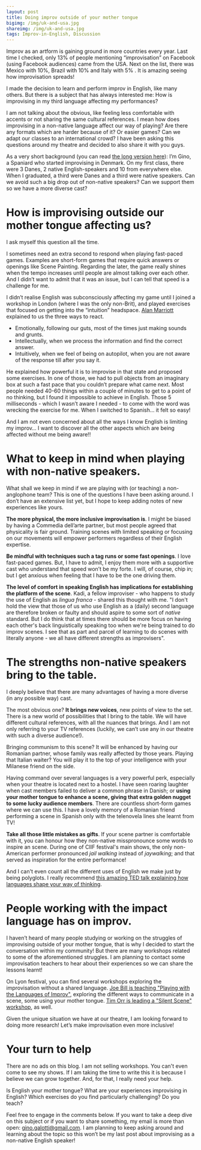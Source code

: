 ```yaml
---
layout: post
title: Doing improv outside of your mother tongue
bigimg: /img/uk-and-usa.jpg
shareimg: /img/uk-and-usa.jpg
tags: Improv-in-English, Discussion
---
```


Improv as an artform is gaining ground in more countries every year. Last time I checked, only 13% of people mentioning “improvisation” on Facebook (using Facebook audiences) came from the USA. Next on the list, there was Mexico with 10%, Brazil with 10% and Italy with 5% . It is amazing seeing how improvisation spreads!

I made the decision to learn and perform improv in English, like many others. But there is a subject that has always interested me: How is improvising in my third language affecting my performances?

I am not talking about the obvious, like feeling less comfortable with accents or not sharing the same cultural references. I mean how does improvising in a non-native language affect our way of playing? Are there any formats which are harder because of it? Or easier games? Can we adapt our classes to an international crowd? I have been asking this questions around my theatre and decided to also share it with you guys.

As a very short background (you can read [the long version here](https://ginogalotti.github.io/improv/theatrebackground/)): I’m Gino, a Spaniard who started improvising in Denmark. On my first class, there were 3 Danes, 2 native English-speakers and 10 from everywhere else. When I graduated, a third were Danes and a third were native speakers. Can we avoid such a big drop out of non-native speakers? Can we support them so we have a more diverse cast?

# How is improvising outside our mother tongue affecting us?

I ask myself this question all the time.

I sometimes need an extra second to respond when playing fast-paced games. Examples are short-form games that require quick answers or openings like Scene Painting. Regarding the later, the game really shines when the tempo increases until people are almost talking over each other. And I didn’t want to admit that it was an issue, but I can tell that speed is a challenge for me.

I didn’t realise English was subconsciously affecting my game until I joined a workshop in London (where I was the only non-Brit), and played exercises that focused on getting into the “intuition” headspace. [Alan Marriott](https://www.londonimprovtheatre.com/workshops-alan-marriott) explained to us the three ways to react. 

* Emotionally, following our guts, most of the times just making sounds and grunts. 
* Intellectually, when we process the information and find the correct answer. 
* Intuitively, when we feel of being on autopilot, when you are not aware of the response till after you say it.

He explained how powerful it is to improvise in that state and proposed some exercises. In one of those, we had to pull objects from an imaginary box at such a fast pace that you couldn’t prepare what came next. Most people needed 40-60 things within a couple of minutes to get to a point of no thinking, but I found it impossible to achieve in English. Those 5 milliseconds - which I wasn’t aware I needed - to come with the word was wrecking the exercise for me. When I switched to Spanish... it felt so easy!

And I am not even concerned about all the ways I know English is limiting my improv… I want to discover all the other aspects which are being affected without me being aware!!

# What to keep in mind when playing with non-native speakers.

What shall we keep in mind if we are playing with (or teaching) a non-anglophone team? This is one of the questions I have been asking around. I don’t have an extensive list yet, but I hope to keep adding notes of new experiences like yours.

**The more physical, the more inclusive improvisation is**. I might be biased by having a Commedia dell’arte partner, but most people agreed that physicality is fair ground. Training scenes with limited speaking or focusing on our movements will empower performers regardless of their English expertise.

**Be mindful with techniques such a tag runs or some fast openings**. I love fast-paced games. But, I have to admit, I enjoy them more with a supportive cast who understand that speed won’t be my forte. I will, of course, chip in; but I get anxious when feeling that I have to be the one driving them.

**The level of comfort in speaking English has implications for establishing the platform of the scene**. Kadi, a fellow improviser - who happens to study the use of English as _lingua franca_ - shared this thought with me. "I don't hold the view that those of us who use English as a (daily) second language are therefore broken or faulty and should aspire to some sort of _native_ standard. But I do think that at times there should be more focus on having each other's back linguistically speaking too when we're being trained to do improv scenes. I see that as part and parcel of learning to do scenes with literally anyone - we all have different strengths as improvisers".

# The strengths non-native speakers bring to the table.

I deeply believe that there are many advantages of having a more diverse (in any possible way) cast.

The most obvious one? **It brings new voices**, new points of view to the set. There is a new world of possibilities that I bring to the table. We will have different cultural references, with all the nuances that brings. And I am not only referring to your TV references (luckily, we can’t use any in our theatre with such a diverse audience!).

Bringing communism to this scene? It will be enhanced by having our Romanian partner, whose family was really affected by those years. Playing that Italian waiter? You will play it to the top of your intelligence with your Milanese friend on the side.

Having command over several languages is a very powerful perk, especially when your theatre is located next to a hostel. I have seen roaring laughter when cast members failed to deliver a common phrase in Danish; or **using your mother tongue to enhance a scene, giving that extra golden nugget to some lucky audience members**. There are countless short-form games where we can use this. I have a lovely memory of a Romanian friend performing a scene in Spanish only with the telenovela lines she learnt from TV!

**Take all those little mistakes as gifts**. If your scene partner is comfortable with it, you can honour how they non-native misspronounce some words to inspire an scene. During one of CIIF festival's main shows, the only non-American performer pronounced _jail walking_ instead of _jaywalking_; and that served as inspiration for the entire performance!

And I can't even count all the different uses of English we make just by being polyglots. I really recommend [this amazing TED talk explaining how languages shape your way of thinking](https://www.ted.com/talks/lera_boroditsky_how_language_shapes_the_way_we_think?utm_source=whatsapp&utm_medium=social&utm_campaign=tedspread).

# People working with the impact language has on improv.

I haven’t heard of many people studying or working on the struggles of improvising outside of your mother tongue, that is why I decided to start the conversation within my community! But there are many workshops related to some of the aforementioned struggles. I am planning to contact some improvisation teachers to hear about their experiences so we can share the lessons learnt!

On Lyon festival, you can find several workshops exploring the improvisation without a shared language. [Joe Bill is teaching "Playing with the Languages of Improv"](http://www.festival-improvidence.com/speaker/joe-bill/), exploring the different ways to communicate in a scene, some using your mother tongue. [Tim Orr is leading a "Silent Scene" workshop](http://www.festival-improvidence.com/speaker/tim-orr/), as well. 

Given the unique situation we have at our theatre, I am looking forward to doing more research! Let’s make improvisation even more inclusive!

# Your turn to help

There are no ads on this blog. I am not selling workshops. You can't even come to see my shows. If I am taking the time to write this it is because I believe we can grow together. And, for that, I really need your help. 

Is English your mother tongue? What are your experiences improvising in English? Which exercises do you find particularly challenging? Do you teach?

Feel free to engage in the comments below. If you want to take a deep dive on this subject or if you want to share something, my email is more than open: gino.galotti@gmail.com. I am planning to keep asking around and learning about the topic so this won’t be my last post about improvising as a non-native English speaker!
